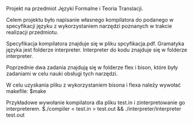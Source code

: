 Projekt na przedmiot Języki Formalne i Teoria Translacji.

Celem projektu było napisanie własnego kompilatora do podanego w specyfikacji języku z wykorzystaniem narzędzi poznanych w trakcie realizacji przedmiotu.

Specyfikacja kompilatora znajduje się w pliku spcyfikacja.pdf. Gramatyka języka jest folderze interpreter. 
Interpreter do kodu znajduje się w folderze interpreter.

Poprzednie dwa zadania znajdują się w folderze flex i bison, które były zadaniami w celu nauki obsługi tych narzędzi.

W celu uzyskania pliku z wykorzystaniem bisona i flexa należy wywołać makefile:
$make

Przykładowe wywołanie kompilatora dla pliku test.in i zinterpretowanie go interpreterem.
$./compiler < test.in > test.out && ./interpreter/interpreter test.out

